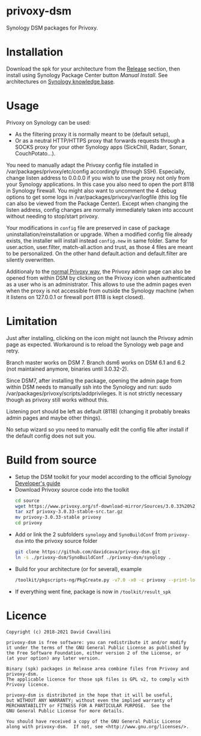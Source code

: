 # privoxy-dsm
Synology DSM packages for Privoxy.

# Installation
Download the spk for your architecture from the [Release](https://github.com/davidcava/privoxy-dsm/releases) section, then install using Synology Package Center button _Manual Install_. See  architectures on [Synology knowledge base](https://www.synology.com/en-us/knowledgebase/DSM/tutorial/General/What_kind_of_CPU_does_my_NAS_have).

# Usage
Privoxy on Synology can be used:
- As the filtering proxy it is normally meant to be (default setup),
- Or as a neutral HTTP/HTTPS proxy that forwards requests through a SOCKS proxy for your other Synology apps (SickChill, Radarr, Sonarr, CouchPotato...).

You need to manually adapt the Privoxy config file installed in /var/packages/privoxy/etc/config accordingly (through SSH).
Especially, change listen address to 0.0.0.0 if you wish to use the proxy not only from your Synology applications. In this case you also need to open the port 8118 in Synology firewall.
You might also want to uncomment the 4 debug options to get some logs in /var/packages/privoxy/var/logfile (this log file can also be viewed from the Package Center).
Except when changing the listen address, config changes are normally immediately taken into account without needing to stop/start privoxy. 

Your modifications in `config` file are preserved in case of package uninstallation/reinstallation or upgrade. When a modified config file already exists, the installer will install instead `config.new` in same folder. Same for user.action, user.filter, match-all.action and trust, as those 4 files are meant to be personalized. On the other hand default.action and default.filter are silently overwritten.

Additionaly to the [normal Privoxy way](https://www.privoxy.org/user-manual/configuration.html), the Privoxy admin page can also be opened from within DSM by clicking on the Privoxy icon when authenticated as a user who is an administrator. This allows to use the admin pages even when the proxy is not accessible from outside the Synology machine (when it listens on 127.0.0.1 or firewall port 8118 is kept closed).

# Limitation
Just after installing, clicking on the icon might not launch the Privoxy admin page as expected. Workaround is to reload the Synology web page and retry.

Branch master works on DSM 7.
Branch dsm6 works on DSM 6.1 and 6.2 (not maintained anymore, binaries until 3.0.32-2).

Since DSM7, after installing the package, opening the admin page from within DSM needs to manually ssh into the Synology and run: sudo /var/packages/privoxy/scripts/addprivileges. It is not strictly necessary though as privoxy still works without this.

Listening port should be left as default (8118) (changing it probably breaks admin pages and maybe other things).

No setup wizard so you need to manually edit the config file after install if the default config does not suit you.

# Build from source
- Setup the DSM toolkit for your model according to the official Synology [Developer's guide](https://global.download.synology.com/download/Document/Software/DeveloperGuide/Firmware/DSM/7.0/enu/DSM_Developer_Guide_7_0_Beta.pdf)
- Download Privoxy source code into the toolkit
  ```sh
  cd source
  wget https://www.privoxy.org/sf-download-mirror/Sources/3.0.33%20%28stable%29/privoxy-3.0.33-stable-src.tar.gz
  tar xzf privoxy-3.0.33-stable-src.tar.gz
  mv privoxy-3.0.33-stable privoxy
  cd privoxy
  ```
- Add or link the 2 subfolders `synology` and `SynoBuildConf` from `privoxy-dsm` into the privoxy source folder
  ```sh
  git clone https://github.com/davidcava/privoxy-dsm.git
  ln -s ./privoxy-dsm/SynoBuildConf ./privoxy-dsm/synology .
  ```
- Build for your architecture (or for several), example
  ```sh
  /toolkit/pkgscripts-ng/PkgCreate.py -v7.0 -x0 -c privoxy --print-log -p "evansport broadwell alpine qoriq rtd1296 comcerto2k armada370 armada375 armadaxp monaco armada38x hi3535"
  ```
- If everything went fine, package is now in `/toolkit/result_spk`

# Licence
    Copyright (c) 2018-2021 David Cavallini

    privoxy-dsm is free software: you can redistribute it and/or modify
    it under the terms of the GNU General Public License as published by
    the Free Software Foundation, either version 2 of the License, or
    (at your option) any later version.
    
    Binary (spk) packages in Release area combine files from Privoxy and privoxy-dsm.
    The applicable licence for those spk files is GPL v2, to comply with Privoxy licence.

    privoxy-dsm is distributed in the hope that it will be useful,
    but WITHOUT ANY WARRANTY; without even the implied warranty of
    MERCHANTABILITY or FITNESS FOR A PARTICULAR PURPOSE.  See the
    GNU General Public License for more details.

    You should have received a copy of the GNU General Public License
    along with privoxy-dsm.  If not, see <http://www.gnu.org/licenses/>.
